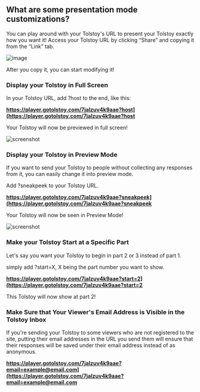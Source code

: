 ## What are some presentation mode customizations?

You can play around with your Tolstoy's URL to present your Tolstoy exactly how you want it! Access your Tolstoy URL by clicking “Share” and copying it from the “Link” tab.

![image](https://github.com/user-attachments/assets/c27aaed5-5854-4012-9d95-7bc9f0a93476)


After you copy it, you can start modifying it!



### Display your Tolstoy in Full Screen

In your Tolstoy URL, add ?host to the end, like this:

**https://player.gotolstoy.com/7jalzuv4k9aae?host](https://player.gotolstoy.com/7jalzuv4k9aae?host**


Your Tolstoy will now be previewed in full screen! 

![screenshot](https://downloads.intercomcdn.com/i/o/419482036/32dbf5c7bd626c088e9314d0/image.png)



### Display your Tolstoy in Preview Mode

If you want to send your Tolstoy to people without collecting any responses from it, you can easily change it into preview mode.

Add ?sneakpeek to your Tolstoy URL.

**https://player.gotolstoy.com/7jalzuv4k9aae?sneakpeek](https://player.gotolstoy.com/7jalzuv4k9aae?sneakpeek**


Your Tolstoy will now be seen in Preview Mode! 

![screenshot](https://downloads.intercomcdn.com/i/o/419483674/9ff0efd6357ce288fac2d646/image.png)


### Make your Tolstoy Start at a Specific Part

Let's say you want your Tolstoy to begin in part 2 or 3 instead of part 1.

simply add ?start=X, X being the part number you want to show.

**https://player.gotolstoy.com/7jalzuv4k9aae?start=2](https://player.gotolstoy.com/7jalzuv4k9aae?start=2**

This Tolstoy will now show at part 2!

### Make Sure that Your Viewer's Email Address is Visible in the Tolstoy Inbox

If you're sending your Tolstoy to some viewers who are not registered to the site, putting their email addresses in the URL you send them will ensure that their responses will be saved under their email address instead of as anonymous.

**https://player.gotolstoy.com/7jalzuv4k9aae?email=example@email.com](https://player.gotolstoy.com/7jalzuv4k9aae?email=example@email.com**

